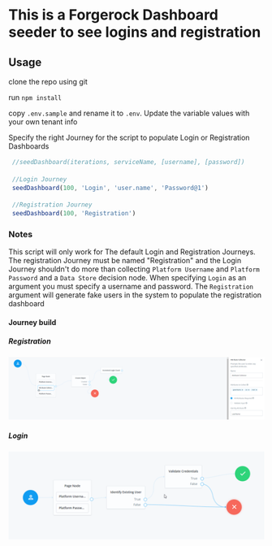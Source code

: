 # This is a Forgerock Dashboard seeder to see logins and registration

## Usage

clone the repo using git

run ```npm install```

copy `.env.sample` and rename it to `.env`. Update the variable values with your own tenant info

Specify the right Journey for the script to populate Login or Registration Dashboards

```javascript
 //seedDashboard(iterations, serviceName, [username], [password])

 //Login Journey
 seedDashboard(100, 'Login', 'user.name', 'Password@1')

 //Registration Journey
 seedDashboard(100, 'Registration')
```

### Notes

This script will only work for The default Login and Registration Journeys. The registration Journey must be named "Registration" and the Login Journey shouldn't do more than collecting `Platform Username` and `Platform Password` and a `Data Store` decision node. When specifying `Login` as an argument you must specify a username and password. The `Registration` argument will generate fake users in the system to populate the registration dashboard

#### Journey build

##### Registration

![Registration](/msedge_2022-04-05_18-42-19.png)

##### Login

![Login](/msedge_2022-04-05_18-43-46.png)

